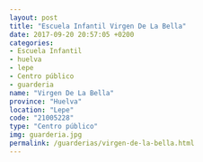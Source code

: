 ```yaml
---
layout: post
title: "Escuela Infantil Virgen De La Bella"
date: 2017-09-20 20:57:05 +0200
categories:
- Escuela Infantil
- huelva
- lepe
- Centro público
- guarderia
name: "Virgen De La Bella"
province: "Huelva"
location: "Lepe"
code: "21005228"
type: "Centro público"
img: guarderia.jpg
permalink: /guarderias/virgen-de-la-bella.html
---
```

